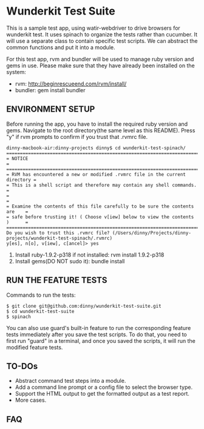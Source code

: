 # Wunderkit Test Suite

This is a sample test app, using watir-webdriver to drive browsers for wunderkit test. It uses spinach to organize the tests rather than cucumber. It will use a separate class to contain specific test scripts. We can abstract the common functions and put it into a module.

For this test app, rvm and bundler will be used to manage ruby version and gems in use. Please make sure that they have already been installed on the system:

- rvm: http://beginrescueend.com/rvm/install/
- bundler: gem install bundler


## ENVIRONMENT SETUP

Before running the app, you have to install the required ruby version and gems. Navigate to the root directory(the same level as this README). Press "y" if rvm prompts to confirm if you trust that .rvmrc file. 

    dinny-macbook-air:dinny-projects dinny$ cd wunderkit-test-spinach/
    ==============================================================================
    = NOTICE                                                                     =
    ==============================================================================
    = RVM has encountered a new or modified .rvmrc file in the current directory =
    = This is a shell script and therefore may contain any shell commands.       =
    =                                                                            =
    = Examine the contents of this file carefully to be sure the contents are    =
    = safe before trusting it! ( Choose v[iew] below to view the contents )      =
    ==============================================================================
    Do you wish to trust this .rvmrc file? (/Users/dinny/Projects/dinny-projects/wunderkit-test-spinach/.rvmrc)
    y[es], n[o], v[iew], c[ancel]> yes

1. Install ruby-1.9.2-p318 if not installed: rvm install 1.9.2-p318
2. Install gems(DO NOT sudo it): bundle install


## RUN THE FEATURE TESTS

Commands to run the tests:

    $ git clone git@github.com:dinny/wunderkit-test-suite.git
    $ cd wunderkit-test-suite
    $ spinach

You can also use guard's built-in feature to run the corresponding feature tests immediately
after you save the test scripts. To do that, you need to first run "guard" in a terminal,
and once you saved the scripts, it will run the modified feature tests.


## TO-DOs

- Abstract command test steps into a module.
- Add a command line prompt or a config file to select the browser type.
- Support the HTML output to get the formatted output as a test report.
- More cases.


## FAQ

